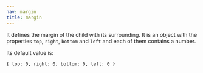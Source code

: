 ```yaml
---
nav: margin
title: margin
---
```


It defines the margin of the child with its surrounding. It is an object with the properties `top`, `right`, `bottom` and `left` and each of them contains a number.

Its default value is:

`{ top: 0, right: 0, bottom: 0, left: 0 }`
